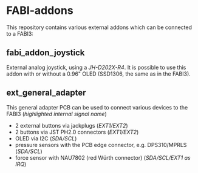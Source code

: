 # FABI-addons
This repository contains various external addons which can be connected to a FABI3:

## fabi_addon_joystick

External analog joystick, using a _JH-D202X-R4_. It is possible to use this addon with or without a 0.96" OLED (SSD1306, the same as in the FABI3).

## ext_general_adapter

This general adapter PCB can be used to connect various devices to the FABI3 (_highlighted internal signal name_)

* 2 external buttons via jackplugs (_EXT1/EXT2_)
* 2 buttons via JST PH2.0 connectors (_EXT1/EXT2_)
* OLED via I2C (_SDA/SCL_)
* pressure sensors with the PCB edge connector, e.g. DPS310/MPRLS (_SDA/SCL_)
* force sensor with NAU7802 (red Würth connector) (_SDA/SCL/EXT1 as IRQ_)
